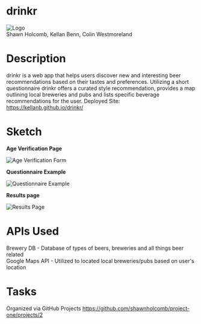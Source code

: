 # drinkr
![Logo](http://i65.tinypic.com/30kvg4w.jpg)<br/>
Shawn Holcomb, Kellan Benn, Colin Westmoreland

# Description
drinkr is a web app that helps users discover new and interesting beer recommendations based on their tastes and preferences.  Utilizing a short questionnaire drinkr offers a curated style recommendation, provides a map outlining local breweries and pubs and lists specific beverage recommendations for the user. 
Deployed Site: https://kellanb.github.io/drinkr/

# Sketch
**Age Verification Page**

![Age Verification Form](http://i63.tinypic.com/11w94iv.png)

**Questionnaire Example**

![Questionnaire Example](http://i67.tinypic.com/2h6g7k8.png)

**Results page**

![Results Page](http://i67.tinypic.com/whb32x.png)

# APIs Used
Brewery DB - Database of types of beers, breweries and all things beer related<br/>
Google Maps API - Utilized to located local breweries/pubs based on user's location<br/>

# Tasks
Organized via GitHub Projects https://github.com/shawnholcomb/project-one/projects/2
